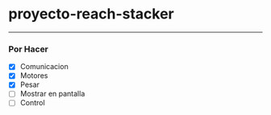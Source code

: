 # proyecto-reach-stacker
---
### Por Hacer
- [x] Comunicacion
- [x] Motores
- [x] Pesar
- [ ] Mostrar en pantalla
- [ ] Control
